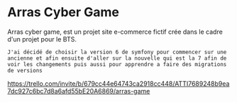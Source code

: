 
# Arras Cyber Game

Arras cyber game, est un projet site e-commerce fictif crée dans le cadre d'un projet pour le BTS.

```J'ai décidé de choisir la version 6 de symfony pour commencer sur une ancienne et afin ensuite d'aller sur la nouvelle qui est la 7 afin de voir les changements puis aussi pour apprendre a faire des migrations de versions```


https://trello.com/invite/b/679cc44e64743ca2918cc448/ATTI7689248b9ea7dc927c6bc7d8a6afd55bE20A6869/arras-game
